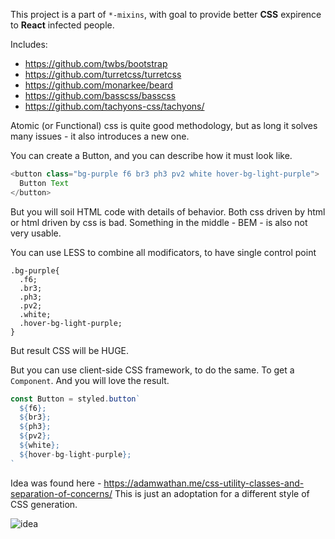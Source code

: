 This project is a part of `*-mixins`, with goal to provide better __CSS__ expirence
 to __React__ infected people.

Includes: 
 - https://github.com/twbs/bootstrap
 - https://github.com/turretcss/turretcss
 - https://github.com/monarkee/beard
 - https://github.com/basscss/basscss
 - https://github.com/tachyons-css/tachyons/


Atomic (or Functional) css is quite good methodology, 
but as long it solves many issues - it also introduces a new one.

You can create a Button, and you can describe how it must look like.
```js
<button class="bg-purple f6 br3 ph3 pv2 white hover-bg-light-purple">
  Button Text
</button>
```  
But you will soil HTML code with details of behavior. Both css driven by html or html driven by css is bad.
Something in the middle - BEM - is also not very usable.

You can use LESS to combine all modificators, to have single control point 
```less
.bg-purple{
  .f6;
  .br3; 
  .ph3; 
  .pv2; 
  .white;  
  .hover-bg-light-purple;
}
```
But result CSS will be HUGE.

But you can use client-side CSS framework, to do the same. To get a `Component`. And you will love the result.
```js
const Button = styled.button`
  ${f6};
  ${br3}; 
  ${ph3}; 
  ${pv2}; 
  ${white};  
  ${hover-bg-light-purple};
`
```

 
Idea was found here - https://adamwathan.me/css-utility-classes-and-separation-of-concerns/
This is just an adoptation for a different style of CSS generation.

![idea](http://kashey.ru/img/classMixins.gif)
